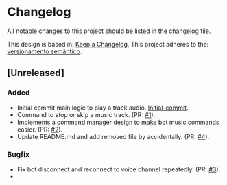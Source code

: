 # Changelog

All notable changes to this project should be listed in the changelog file.

This design is based in: [Keep a Changelog](https://keepachangelog.com/en/1.0.0/),
This project adheres to the: [versionamento semântico](https://semver.org/spec/v2.0.0.html).

## [Unreleased]

### Added

- Initial commit main logic to play a track audio. [Initial-commit](https://github.com/GustavoVieiraDrk/G-Cage-Bot/commit/aab48346f913801ddb47c39c0bcc75d6c0c7c7ed).
- Command to stop or skip a music track. (PR: [#1](https://github.com/GustavoVieiraDrk/G-Cage-Bot/pull/1)).
- Implements a command manager design to make bot music commands easier. (PR: [#2](https://github.com/GustavoVieiraDrk/G-Cage-Bot/pull/2)).
- Update README.md and add removed file by accidentally. (PR: [#4](https://github.com/GustavoVieiraDrk/G-Cage-Bot/pull/4)).

### Bugfix

- Fix bot disconnect and reconnect to voice channel repeatedly. (PR: [#3](https://github.com/GustavoVieiraDrk/G-Cage-Bot/pull/3)).
- 
